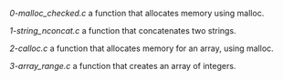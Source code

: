 *0-malloc_checked.c* a function that allocates memory using malloc.

*1-string_nconcat.c* a function that concatenates two strings.

*2-calloc.c* a function that allocates memory for an array, using malloc.

*3-array_range.c*  a function that creates an array of integers.
